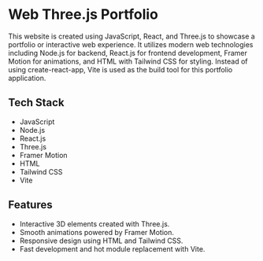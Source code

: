 # Web Three.js Portfolio

This website is created using JavaScript, React, and Three.js to showcase a portfolio or interactive web experience. It utilizes modern web technologies including Node.js for backend, React.js for frontend development, Framer Motion for animations, and HTML with Tailwind CSS for styling. Instead of using create-react-app, Vite is used as the build tool for this portfolio application.

## Tech Stack

- JavaScript
- Node.js
- React.js
- Three.js
- Framer Motion
- HTML
- Tailwind CSS
- Vite

## Features

- Interactive 3D elements created with Three.js.
- Smooth animations powered by Framer Motion.
- Responsive design using HTML and Tailwind CSS.
- Fast development and hot module replacement with Vite.

